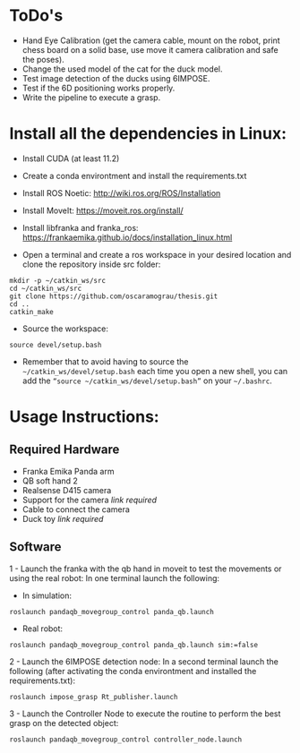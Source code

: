 # ToDo's
- Hand Eye Calibration (get the camera cable, mount on the robot, print chess board on a solid base, use move it camera calibration and safe the poses).
- Change the used model of the cat for the duck model.
- Test image detection of the ducks using 6IMPOSE.
- Test if the 6D positioning works properly.
- Write the pipeline to execute a grasp.

# Install all the dependencies in Linux:
- Install CUDA (at least 11.2)

- Create a conda environtment and install the requirements.txt

- Install ROS Noetic: http://wiki.ros.org/ROS/Installation

- Install MoveIt: https://moveit.ros.org/install/

- Install libfranka and franka_ros: https://frankaemika.github.io/docs/installation_linux.html

- Open a terminal and create a ros workspace in your desired location and clone the repository inside src folder:
```
mkdir -p ~/catkin_ws/src
cd ~/catkin_ws/src
git clone https://github.com/oscaramograu/thesis.git
cd ..
catkin_make
```

- Source the workspace:
```
source devel/setup.bash
```

- Remember that to avoid having to source the ```~/catkin_ws/devel/setup.bash``` each time you open a new shell, you can add the ```“source ~/catkin_ws/devel/setup.bash”``` on your ```~/.bashrc```.

# Usage Instructions:
## Required Hardware
- Franka Emika Panda arm
- QB soft hand 2
- Realsense D415 camera
- Support for the camera _link required_ 
- Cable to connect the camera
- Duck toy _link required_

## Software
1 - Launch the franka with the qb hand in moveit to test the movements or using the real robot:
In one terminal launch the following:
- In simulation:
```
roslaunch pandaqb_movegroup_control panda_qb.launch
```

- Real robot:
```
roslaunch pandaqb_movegroup_control panda_qb.launch sim:=false
```

2 - Launch the 6IMPOSE detection node:
In a second terminal launch the following (after activating the conda environtment and installed the requirements.txt):

```
roslaunch impose_grasp Rt_publisher.launch
```

3 - Launch the Controller Node to execute the routine to perform the best grasp on the detected object:
```
roslaunch pandaqb_movegroup_control controller_node.launch
```
